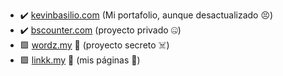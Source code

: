 - :heavy_check_mark: [kevinbasilio.com](https://kevinbasilio.com) (Mi portafolio, aunque desactualizado :persevere:)
- :heavy_check_mark: [bscounter.com](https://bscounter.com) (proyecto privado :zipper_mouth_face:)
- :green_square: [wordz.my](https://wordz.my) :hammer: (proyecto secreto :skull_and_crossbones:)
- :green_square: [linkk.my](https://linkk.my/) :hammer: (mis páginas :eyes:)

